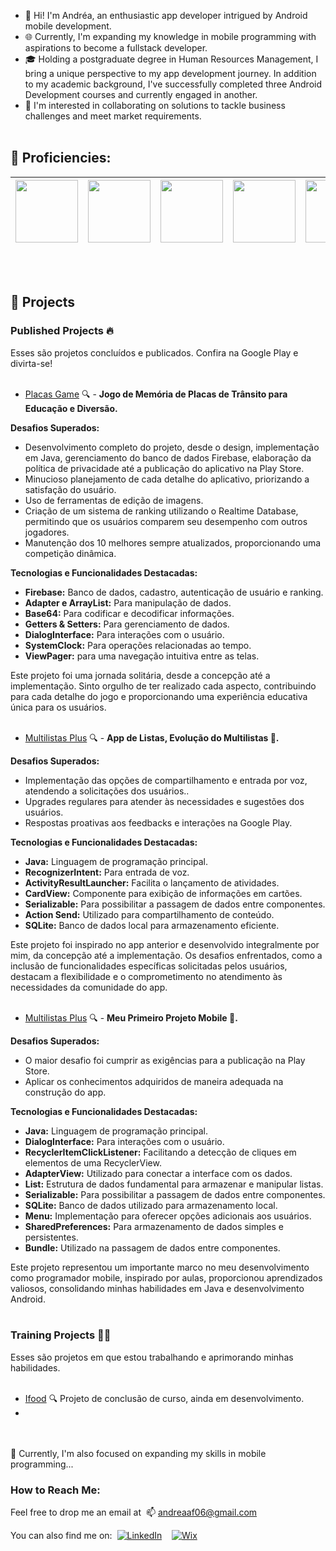 - 👋 Hi! I'm Andréa, an enthusiastic app developer intrigued by Android mobile development.
- 🌐 Currently, I'm expanding my knowledge in mobile programming with aspirations to become a fullstack developer.
- 🎓 Holding a postgraduate degree in Human Resources Management, I bring a unique perspective to my app development journey. In addition to my academic background, I've successfully completed three Android Development courses and currently engaged in another.
- 💞️ I'm interested in collaborating on solutions to tackle business challenges and meet market requirements.
<br><br>
## 🚀 Proficiencies:
| <img width='100' height='100' src="https://cdn.jsdelivr.net/gh/devicons/devicon/icons/androidstudio/androidstudio-original-wordmark.svg" /> | <img width='100' height='100' src="https://cdn.jsdelivr.net/gh/devicons/devicon/icons/kotlin/kotlin-original-wordmark.svg" /> | <img width='100' height='100' src="https://cdn.jsdelivr.net/gh/devicons/devicon/icons/java/java-original-wordmark.svg" /> | <img width='100' height='100' src="https://cdn.jsdelivr.net/gh/devicons/devicon/icons/sqlite/sqlite-original-wordmark.svg" /> | <img width='100' height='100' src="https://cdn.jsdelivr.net/gh/devicons/devicon/icons/mysql/mysql-original-wordmark.svg" /> | <img width='100' height='100' src="https://cdn.jsdelivr.net/gh/devicons/devicon/icons/firebase/firebase-plain-wordmark.svg" /> |
| --- | --- | --- | --- | --- | --- |

<br><br>
## 📂 Projects 
### Published Projects 🔥
Esses são projetos concluídos e publicados. Confira na Google Play e divirta-se!<br><br>
- [Placas Game](https://play.google.com/store/apps/details?id=com.deiapp.plakasgame) 🔍 - **Jogo de Memória de Placas de Trânsito para Educação e Diversão.**<br>
  
**Desafios Superados:**
  - Desenvolvimento completo do projeto, desde o design, implementação em Java, gerenciamento do banco de dados Firebase, elaboração da política de privacidade até a publicação do aplicativo na Play Store.
  - Minucioso planejamento de cada detalhe do aplicativo, priorizando a satisfação do usuário.
  - Uso de ferramentas de edição de imagens.
  - Criação de um sistema de ranking utilizando o Realtime Database, permitindo que os usuários comparem seu desempenho com outros jogadores.
  - Manutenção dos 10 melhores sempre atualizados, proporcionando uma competição dinâmica.

**Tecnologias e Funcionalidades Destacadas:**
  - **Firebase:** Banco de dados, cadastro, autenticação de usuário e ranking. 
  - **Adapter e ArrayList:** Para manipulação de dados.
  - **Base64:** Para codificar e decodificar informações.
  - **Getters & Setters:** Para gerenciamento de dados.
  - **DialogInterface:** Para interações com o usuário.
  - **SystemClock:** Para operações relacionadas ao tempo.
  - **ViewPager:** para uma navegação intuitiva entre as telas.<br>
  
Este projeto foi uma jornada solitária, desde a concepção até a implementação.
Sinto orgulho de ter realizado cada aspecto, contribuindo para cada detalhe do jogo e proporcionando uma experiência educativa única para os usuários.
<br><br>

- [Multilistas Plus](https://play.google.com/store/apps/details?id=com.deiaapp.multilistasplus) 🔍 - **App de Listas, Evolução do Multilistas 🚀.**<br>
  
**Desafios Superados:**
  - Implementação das opções de compartilhamento e entrada por voz, atendendo a solicitações dos usuários..
  - Upgrades regulares para atender às necessidades e sugestões dos usuários.
  - Respostas proativas aos feedbacks e interações na Google Play.

**Tecnologias e Funcionalidades Destacadas:**
  - **Java:** Linguagem de programação principal. 
  - **RecognizerIntent:** Para entrada de voz.
  - **ActivityResultLauncher:** Facilita o lançamento de atividades.
  - **CardView:** Componente para exibição de informações em cartões.
  - **Serializable:** Para possibilitar a passagem de dados entre componentes.
  - **Action Send:** Utilizado para compartilhamento de conteúdo.
  - **SQLite:** Banco de dados local para armazenamento eficiente.<br>

  Este projeto foi inspirado no app anterior e desenvolvido integralmente por mim, da concepção até a implementação. Os desafios enfrentados, como a inclusão de funcionalidades específicas solicitadas pelos usuários, destacam a flexibilidade e o comprometimento no atendimento às necessidades da comunidade do app.
<br><br> 

- [Multilistas Plus](https://play.google.com/store/apps/details?id=com.deiapp.listastarefas) 🔍 - **Meu Primeiro Projeto Mobile 📱.**<br>
  
**Desafios Superados:**
  - O maior desafio foi cumprir as exigências para a publicação na Play Store.
  - Aplicar os conhecimentos adquiridos de maneira adequada na construção do app.

**Tecnologias e Funcionalidades Destacadas:**
  - **Java:** Linguagem de programação principal. 
  - **DialogInterface:** Para interações com o usuário.
  - **RecyclerItemClickListener:** Facilitando a detecção de cliques em elementos de uma RecyclerView.
  - **AdapterView:** Utilizado para conectar a interface com os dados.
  - **List:** Estrutura de dados fundamental para armazenar e manipular listas.
  - **Serializable:** Para possibilitar a passagem de dados entre componentes.
  - **SQLite:** Banco de dados utilizado para armazenamento local.
  - **Menu:** Implementação para oferecer opções adicionais aos usuários.
  - **SharedPreferences:** Para armazenamento de dados simples e persistentes.
  - **Bundle:** Utilizado na passagem de dados entre componentes.<br>

  Este projeto representou um importante marco no meu desenvolvimento como programador mobile, inspirado por aulas, proporcionou aprendizados valiosos, consolidando minhas habilidades em Java e desenvolvimento Android.
<br><br>
### Training Projects 👩‍💻
Esses são projetos em que estou trabalhando e aprimorando minhas habilidades.<br><br>
- [Ifood](https://github.com/DeiaApps/Ifood) 🔍 Projeto de conclusão de curso, ainda em desenvolvimento.
- 
<br><br>
🌱 Currently, I'm also focused on expanding my skills in mobile programming...

### How to Reach Me:
Feel free to drop me an email at&nbsp;
📫 [andreaaf06@gmail.com](mailto:andreaaf06@gmail.com)

You can also find me on:&nbsp;
[![LinkedIn](https://img.shields.io/badge/LinkedIn-0077B5?style=for-the-badge&logo=linkedin&logoColor=white)](https://www.linkedin.com/in/andreaafonseca/)
&nbsp;&nbsp;
[![Wix](https://img.shields.io/badge/Wix-000?style=for-the-badge&logo=wix&logoColor=white)](https://andreaafonseca.wixsite.com/deiaapp)


<!---
DeiaApps/DeiaApps is a ✨ special ✨ repository because its `README.md` (this file) appears on your GitHub profile.
You can click the Preview link to take a look at your changes.
--->
